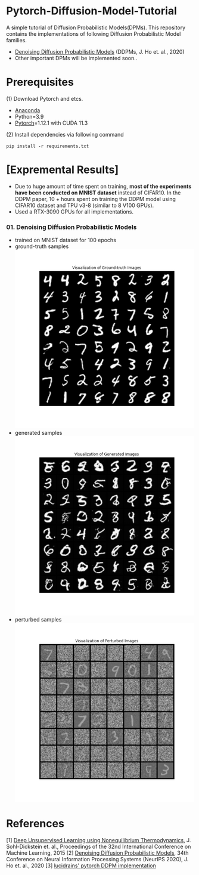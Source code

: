 # Pytorch-Diffusion-Model-Tutorial
A simple tutorial of Diffusion Probabilistic Models(DPMs). This repository contains the implementations of following Diffusion Probabilistic Model families.
* [Denoising Diffusion Probabilistic Models]((https://arxiv.org/abs/2006.11239)) (DDPMs, J. Ho et. al., 2020)
* Other important DPMs will be implemented soon..

# Prerequisites
(1) Download Pytorch and etcs.
* [Anaconda](https://www.anaconda.com/)
* Python=3.9
* [Pytorch](https://pytorch.org/)=1.12.1 with CUDA 11.3

(2) Install dependencies via following command
```
pip install -r requirements.txt
```

# [Expremental Results]
* Due to huge amount of time spent on training, **most of the experiments have been conducted on  MNIST dataset** instead of CIFAR10. In the DDPM paper, 10 + hours spent on training the DDPM model using CIFAR10 dataset and TPU v3-8 (similar to 8 V100 GPUs).
* Used a RTX-3090 GPUs for all implementations.

### 01. Denoising Diffusion Probabilistic Models
* trained on MNIST dataset for 100 epochs
* ground-truth samples <br>
![DDPM_ground_truth](./assets/DDPM_ground_truth.png)
* generated samples <br>
![DDPM_generated](./assets/DDPM_generated.png)
* perturbed samples <br>
![DDPM_perturbed](./assets/DDPM_perturbed.png)


# References

[1] [Deep Unsupervised Learning using Nonequilibrium Thermodynamics](http://proceedings.mlr.press/v37/sohl-dickstein15.pdf), J. Sohl-Dickstein et. al., Proceedings of the 32nd International Conference on Machine Learning, 2015
[2] [Denoising Diffusion Probabilistic Models](https://arxiv.org/abs/2006.11239), 34th Conference on Neural Information Processing Systems (NeurIPS 2020), J. Ho et. al., 2020
[3] [lucidrains' pytorch DDPM implementation](https://github.com/lucidrains/denoising-diffusion-pytorch)




